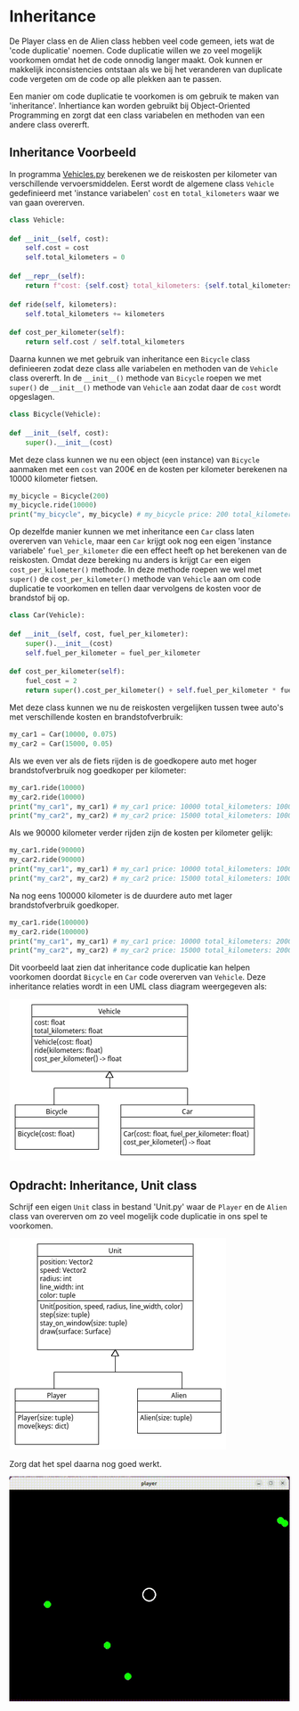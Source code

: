 # Inheritance

De Player class en de Alien class hebben veel code gemeen, iets wat de
'code duplicatie' noemen. Code duplicatie willen we zo veel mogelijk
voorkomen omdat het de code onnodig langer maakt. Ook kunnen er
makkelijk inconsistencies ontstaan als we bij het veranderen van
duplicate code vergeten om de code op alle plekken aan te passen.

Een manier om code duplicatie te voorkomen is om gebruik te maken van
'inheritance'. Inhertiance kan worden gebruikt bij Object-Oriented
Programming en zorgt dat een class variabelen en methoden van een
andere class overerft.

## Inheritance Voorbeeld

In programma [Vehicles.py](Vehicles.py) berekenen we de reiskosten per
kilometer van verschillende vervoersmiddelen. Eerst wordt de algemene
class `Vehicle` gedefinieerd met 'instance variabelen' `cost` en
`total_kilometers` waar we van gaan overerven.

```python
class Vehicle:

def __init__(self, cost):
    self.cost = cost
    self.total_kilometers = 0

def __repr__(self):
    return f"cost: {self.cost} total_kilometers: {self.total_kilometers} cost_per_kilometer: {self.cost_per_kilometer()}"

def ride(self, kilometers):
    self.total_kilometers += kilometers

def cost_per_kilometer(self):
    return self.cost / self.total_kilometers
```

Daarna kunnen we met gebruik van inheritance een `Bicycle` class
definieeren zodat deze class alle variabelen en methoden van de
`Vehicle` class overerft. In de `__init__()` methode van `Bicycle`
roepen we met `super()` de `__init__()` methode van `Vehicle` aan
zodat daar de `cost` wordt opgeslagen.

```python
class Bicycle(Vehicle):

def __init__(self, cost):
    super().__init__(cost)
```

Met deze class kunnen we nu een object (een instance) van `Bicycle`
aanmaken met een `cost` van 200€ en de kosten per kilometer berekenen
na 10000 kilometer fietsen.

```python
my_bicycle = Bicycle(200)
my_bicycle.ride(10000)
print("my_bicycle", my_bicycle) # my_bicycle price: 200 total_kilometers: 10000 cost_per_kilometer: 0.02
```

Op dezelfde manier kunnen we met inheritance een `Car` class laten
overerven van `Vehicle`, maar een `Car` krijgt ook nog een eigen
'instance variabele' `fuel_per_kilometer` die een effect heeft op het
berekenen van de reiskosten. Omdat deze bereking nu anders is krijgt
`Car` een eigen `cost_per_kilometer()` methode. In deze methode roepen
we wel met `super()` de `cost_per_kilometer()` methode van `Vehicle`
aan om code duplicatie te voorkomen en tellen daar vervolgens de
kosten voor de brandstof bij op.

```python
class Car(Vehicle):

def __init__(self, cost, fuel_per_kilometer):
    super().__init__(cost)
    self.fuel_per_kilometer = fuel_per_kilometer

def cost_per_kilometer(self):
    fuel_cost = 2
    return super().cost_per_kilometer() + self.fuel_per_kilometer * fuel_cost
```

Met deze class kunnen we nu de reiskosten vergelijken tussen twee
auto's met verschillende kosten en brandstofverbruik:

```python
my_car1 = Car(10000, 0.075)
my_car2 = Car(15000, 0.05)
```

Als we even ver als de fiets rijden is de goedkopere auto met hoger
brandstofverbruik nog goedkoper per kilometer:
    
```python
my_car1.ride(10000)
my_car2.ride(10000)
print("my_car1", my_car1) # my_car1 price: 10000 total_kilometers: 10000 cost_per_kilometer: 1.15
print("my_car2", my_car2) # my_car2 price: 15000 total_kilometers: 10000 cost_per_kilometer: 1.6
```

Als we 90000 kilometer verder rijden zijn de kosten per kilometer gelijk: 

```python
my_car1.ride(90000)
my_car2.ride(90000)
print("my_car1", my_car1) # my_car1 price: 10000 total_kilometers: 100000 cost_per_kilometer: 0.25
print("my_car2", my_car2) # my_car2 price: 15000 total_kilometers: 100000 cost_per_kilometer: 0.25
```

Na nog eens 100000 kilometer is de duurdere auto met lager brandstofverbruik goedkoper.

```python
my_car1.ride(100000)
my_car2.ride(100000)
print("my_car1", my_car1) # my_car1 price: 10000 total_kilometers: 200000 cost_per_kilometer: 0.2
print("my_car2", my_car2) # my_car2 price: 15000 total_kilometers: 200000 cost_per_kilometer: 0.175
```

Dit voorbeeld laat zien dat inheritance code duplicatie kan helpen
voorkomen doordat `Bicycle` en `Car` code overerven van
`Vehicle`. Deze inheritance relaties wordt in een UML class diagram
weergegeven als:

![Vehicle.png](Vehicle.png)


## Opdracht: Inheritance, Unit class

Schrijf een eigen `Unit` class in bestand 'Unit.py' waar de `Player`
en de `Alien` class van overerven om zo veel mogelijk code duplicatie
in ons spel te voorkomen.

![Unit.png](Unit.png)

Zorg dat het spel daarna nog goed werkt.

![aliens.gif](../pygame03_aliens/aliens.gif)

